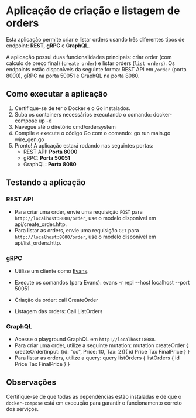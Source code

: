 # Aplicação de criação e listagem de orders

Esta aplicação permite criar e listar orders usando três diferentes tipos de endpoint: **REST**, **gRPC** e **GraphQL**.

A aplicação possui duas funcionalidades principais: criar order (com calculo de preço final) (`create order`) e listar orders (`list orders`). Os endpoints estão disponíveis da seguinte forma: REST API em `/order` (porta 8000), gRPC na porta 50051 e GraphQL na porta 8080.

## Como executar a aplicação

1. Certifique-se de ter o Docker e o Go instalados.
2. Suba os containers necessários executando o comando:
    docker-compose up -d
3. Navegue até o diretório cmd/ordersystem 
4. Compile e execute o código Go com o comando:
    go run main.go wire_gen.go
4. Pronto! A aplicação estará rodando nas seguintes portas:
   - REST API: **Porta 8000**
   - gRPC: **Porta 50051**
   - GraphQL: **Porta 8080**

## Testando a aplicação

### REST API
- Para criar uma order, envie uma requisição `POST` para `http://localhost:8000/order`, use o modelo disponível em api/create_order.http.
- Para listar as orders, envie uma requisição `GET` para `http://localhost:8000/order`, use o modelo disponível em api/list_orders.http.

### gRPC
- Utilize um cliente como [Evans](https://github.com/ktr0731/evans).
- Execute os comandos (para Evans):
    evans -r repl --host localhost --port 50051

- Criação da order:
    call CreateOrder

- Listagem das orders:
    Call ListOrders

### GraphQL
- Acesse o playground GraphQL em `http://localhost:8080`.
- Para criar uma order, utilize a seguinte mutation:
    mutation createOrder {
        createOrder(input: {id: "cc", Price: 10, Tax: 2}){
            id
            Price
            Tax
            FinalPrice
        }
    }
- Para listar as orders, utilize a query:
    query listOrders {
        listOrders {
            id
            Price
            Tax
            FinalPrice
        }
    }

## Observações

Certifique-se de que todas as dependências estão instaladas e de que o `docker-compose` está em execução para garantir o funcionamento correto dos serviços.